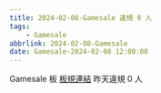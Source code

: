 ```yaml
---
title: 2024-02-08-Gamesale 違規 0 人
tags:
    - Gamesale
abbrlink: 2024-02-08-Gamesale
date: Gamesale-2024-02-08 12:00:00
---
```

Gamesale 板 [板規連結](https://www.ptt.cc/bbs/Gossiping/M.1637425085.A.07D.html)
昨天違規 0 人
